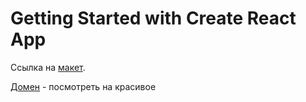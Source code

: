 # Getting Started with Create React App

Ссылка на [макет](https://www.figma.com/file/y8lMzi6PhpmBhvcDoTyPKX/Diploma-(Copy)?node-id=891%3A3857).

[Домен](https://diplomaa.nomoredomains.xyz/) - посмотреть на красивое

